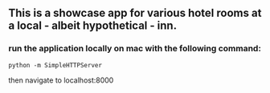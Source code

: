 ## This is a showcase app for various hotel rooms at a local - albeit hypothetical - inn.

### run the application locally on mac with the following command:

```python -m SimpleHTTPServer```

then navigate to localhost:8000


